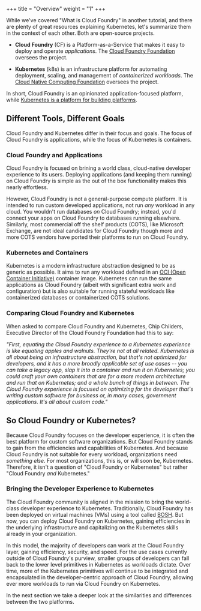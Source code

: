 +++
title = "Overview"
weight = "1"
+++

While we've covered "What is Cloud Foundry" in another tutorial, and there are plenty of great resources explaining Kubernetes, let's summarize them in the context of each other. Both are open-source projects.

* **Cloud Foundry** (CF) is a Platform-as-a-Service that makes it easy to deploy and operate _applications_. The [Cloud Foundry Foundation](https://cloudfoundry.org) oversees the project. 

* **Kubernetes** (k8s) is an infrastructure platform for automating deployment, scaling, and management of _containerized workloads_. The [Cloud Native Computing Foundation](https://www.cncf.io/) oversees the project. 

In short, Cloud Foundry is an opinionated application-focused platform, while [Kubernetes is a platform for building platforms](https://twitter.com/kelseyhightower/status/935252923721793536?s=20). 


## Different Tools, Different Goals

Cloud Foundry and Kubernetes differ in their focus and goals. The focus of Cloud Foundry is applications, while the focus of Kubernetes is containers.

### Cloud Foundry and Applications

Cloud Foundry is focused on brining a world class, cloud-native developer experience to its users. Deploying applications (and keeping them running) on Cloud Foundry is simple as the out of the box functionality makes this nearly effortless. 

However, Cloud Foundry is not a general-purpose compute platform. It is intended to run custom developed applications, not run _any_ workload in any cloud. You wouldn't run databases _on_ Cloud Foundry; instead, you'd connect your apps on Cloud Foundry to databases running elsewhere. Similarly, most commercial off the shelf products (COTS), like Microsoft Exchange, are not ideal candidates for Cloud Foundry though more and more COTS vendors have ported their platforms to run on Cloud Foundry.

### Kubernetes and Containers

Kubernetes is a modern infrastructure abstraction designed to be as generic as possible. It aims to run any workload defined in an [OCI (Open Container Initiative)](https://www.opencontainers.org/) container image. Kubernetes can run the same applications as Cloud Foundry (albeit with significant extra work and configuration) but is also suitable for running stateful workloads like containerized databases or containerized COTS solutions.

### Comparing Cloud Foundry and Kubernetes

 When asked to compare Cloud Foundry and Kubernetes, Chip Childers, Executive Director of the Cloud Foundry Foundation had this to say:

_"First, equating the Cloud Foundry experience to a Kubernetes experience is like equating apples and walnuts. They're not at all related. Kubernetes is all about being an infrastructure abstraction, but that's not optimized for developers, and it has a more broadly applicable set of use cases -- you can take a legacy app, slap it into a container and run it on Kubernetes; you could craft your own containers that are for a more modern architecture and run that on Kubernetes; and a whole bunch of things in between. The Cloud Foundry experience is focused on optimizing for the developer that's writing custom software for business or, in many cases, government applications. It's all about custom code."_


## So Cloud Foundry or Kubernetes?

Because Cloud Foundry focuses on the developer experience, it is often the best platform for custom software organizations. But Cloud Foundry stands to gain from the efficiencies and capabilities of Kubernetes. And because Cloud Foundry is not suitable for every workload, organizations need _something else_. For most organizations, this is, or will soon be, Kubernetes. Therefore, it isn't a question of "Cloud Foundry or Kubernetes" but rather "Cloud Foundry _and_ Kubernetes." 

### Bringing the Developer Experience to Kubernetes

The Cloud Foundry community is aligned in the mission to bring the world-class developer experience to Kubernetes. Traditionally, Cloud Foundry has been deployed on virtual machines (VMs) using a tool called [BOSH](https://bosh.io). But now, you can deploy Cloud Foundry on Kubernetes, gaining efficiencies in the underlying infrastructure and capitalizing on the Kubernetes skills already in your organization. 

In this model, the majority of developers can work at the Cloud Foundry layer, gaining efficiency, security, and speed. For the use cases currently outside of Cloud Foundry's purview, smaller groups of developers can fall back to the lower level primitives in Kubernetes as workloads dictate. Over time, more of the Kubernetes primitives will continue to be integrated and encapsulated in the developer-centric approach of Cloud Foundry, allowing ever more workloads to run via Cloud Foundry on Kubernetes.

In the next section we take a deeper look at the similarities and differences between the two platforms.
